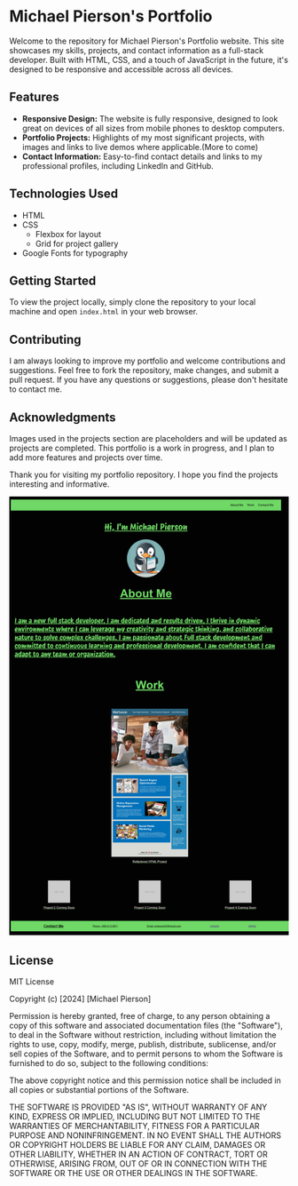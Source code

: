# Michael Pierson's Portfolio

Welcome to the repository for Michael Pierson's Portfolio website. This site showcases my skills, projects, and contact information as a full-stack developer. Built with HTML, CSS, and a touch of JavaScript in the future, it's designed to be responsive and accessible across all devices.

## Features

- **Responsive Design:** The website is fully responsive, designed to look great on devices of all sizes from mobile phones to desktop computers.
- **Portfolio Projects:** Highlights of my most significant projects, with images and links to live demos where applicable.(More to come)
- **Contact Information:** Easy-to-find contact details and links to my professional profiles, including LinkedIn and GitHub.

## Technologies Used

- HTML
- CSS
  - Flexbox for layout
  - Grid for project gallery
- Google Fonts for typography

## Getting Started

To view the project locally, simply clone the repository to your local machine and open `index.html` in your web browser.

## Contributing
I am always looking to improve my portfolio and welcome contributions and suggestions. Feel free to fork the repository, make changes, and submit a pull request. If you have any questions or suggestions, please don't hesitate to contact me.

## Acknowledgments
Images used in the projects section are placeholders and will be updated as projects are completed.
This portfolio is a work in progress, and I plan to add more features and projects over time.

Thank you for visiting my portfolio repository. I hope you find the projects interesting and informative.

![DevelopPortfolio](./Images/127.0.0.1_5501_develop-portfolio_index.html.png)

## License
MIT License 

Copyright (c) [2024] [Michael Pierson]

Permission is hereby granted, free of charge, to any person obtaining a copy
of this software and associated documentation files (the "Software"), to deal
in the Software without restriction, including without limitation the rights
to use, copy, modify, merge, publish, distribute, sublicense, and/or sell
copies of the Software, and to permit persons to whom the Software is
furnished to do so, subject to the following conditions:

The above copyright notice and this permission notice shall be included in all
copies or substantial portions of the Software.

THE SOFTWARE IS PROVIDED "AS IS", WITHOUT WARRANTY OF ANY KIND, EXPRESS OR
IMPLIED, INCLUDING BUT NOT LIMITED TO THE WARRANTIES OF MERCHANTABILITY,
FITNESS FOR A PARTICULAR PURPOSE AND NONINFRINGEMENT. IN NO EVENT SHALL THE
AUTHORS OR COPYRIGHT HOLDERS BE LIABLE FOR ANY CLAIM, DAMAGES OR OTHER
LIABILITY, WHETHER IN AN ACTION OF CONTRACT, TORT OR OTHERWISE, ARISING FROM,
OUT OF OR IN CONNECTION WITH THE SOFTWARE OR THE USE OR OTHER DEALINGS IN THE
SOFTWARE.